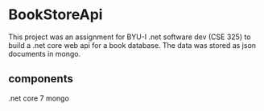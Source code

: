 # BookStoreApi
This project was an assignment for BYU-I .net software dev (CSE 325) to build a .net core web api for a book database. The data was stored as json documents in mongo.

## components
.net core 7
mongo
